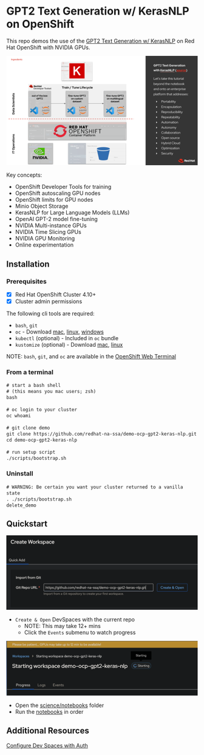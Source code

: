 # GPT2 Text Generation w/ KerasNLP on OpenShift

This repo demos the use of the [GPT2 Text Generation w/ KerasNLP](https://keras.io/examples/generative/gpt2_text_generation_with_kerasnlp/)
on Red Hat OpenShift with NVIDIA GPUs.

![GPT2 Text Generation Concept Diagram](<science/docs/GPT2 Text Generation with KerasNLP.png>)

Key concepts:

- OpenShift Developer Tools for training
- OpenShift autoscaling GPU nodes
- OpenShift limits for GPU nodes
- Minio Object Storage
- KerasNLP for Large Language Models (LLMs)
- OpenAI GPT-2 model fine-tuning
- NVIDIA Multi-instance GPUs
- NVIDIA Time Slicing GPUs
- NVIDIA GPU Monitoring
- Online experimentation

## Installation

### Prerequisites

- [x] Red Hat OpenShift Cluster 4.10+
- [x] Cluster admin permissions

The following cli tools are required:

- `bash`, `git`
- `oc` - Download [mac](https://formulae.brew.sh/formula/openshift-cli), [linux](https://mirror.openshift.com/pub/openshift-v4/clients/ocp), [windows](https://mirror.openshift.com/pub/openshift-v4/clients/ocp/stable/openshift-client-windows.zip)
- `kubectl` (optional) - Included in `oc` bundle
- `kustomize` (optional) - Download [mac](https://formulae.brew.sh/formula/kustomize), [linux](https://github.com/kubernetes-sigs/kustomize/releases)

NOTE: `bash`, `git`, and `oc` are available in the [OpenShift Web Terminal](https://docs.openshift.com/container-platform/4.12/web_console/web_terminal/installing-web-terminal.html)

### From a terminal

```
# start a bash shell
# (this means you mac users; zsh)
bash

# oc login to your cluster
oc whoami

# git clone demo
git clone https://github.com/redhat-na-ssa/demo-ocp-gpt2-keras-nlp.git
cd demo-ocp-gpt2-keras-nlp

# run setup script
./scripts/bootstrap.sh
```

### Uninstall

```
# WARNING: Be certain you want your cluster returned to a vanilla state
. ./scripts/bootstrap.sh
delete_demo
```

## Quickstart

![DevSpaces Example](docs/devspaces-0.png)

- `Create & Open` DevSpaces with the current repo
  - NOTE: This may take 12+ mins
  - Click the `Events` submenu to watch progress

![DevSpaces Example](docs/devspaces-1.png)

- Open the [science/notebooks](science/notebooks) folder
- Run the [notebooks](science/notebooks/) in order

## Additional Resources

[Configure Dev Spaces with Auth](https://eclipse.dev/che/docs/stable/end-user-guide/using-a-git-provider-access-token/)

